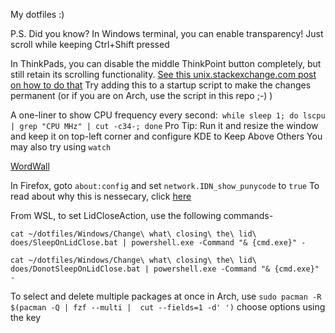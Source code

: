 My dotfiles :)

P.S. Did you know? In Windows terminal, you can enable transparency! Just scroll while keeping Ctrl+Shift pressed

In ThinkPads, you can disable the middle ThinkPoint button completely, but still retain its scrolling functionality.
[See this unix.stackexchange.com post on how to do that](https://unix.stackexchange.com/a/487975)
Try adding this to a startup script to make the changes permanent (or if you are on Arch, use the script in this repo ;-) )

A one-liner to show CPU frequency every second:` while sleep 1; do lscpu | grep "CPU MHz" | cut -c34-; done`
Pro Tip: Run it and resize the window and keep it on top-left corner and configure KDE to Keep Above Others
You may also try using `watch` 

[WordWall](https://github.com/tomocafe/wordwall)

In Firefox, goto `about:config` and set `network.IDN_show_punycode` to `true`
To read about why this is nessecary, click [here](https://www.xudongz.com/blog/2017/idn-phishing/)

From WSL, to set LidCloseAction, use the following commands-

`cat ~/dotfiles/Windows/Change\ what\ closing\ the\ lid\ does/SleepOnLidClose.bat | powershell.exe -Command "& {cmd.exe}" -`

`cat ~/dotfiles/Windows/Change\ what\ closing\ the\ lid\ does/DonotSleepOnLidClose.bat | powershell.exe -Command "& {cmd.exe}" -`

To select and delete multiple packages at once in Arch, use `sudo pacman -R $(pacman -Q | fzf --multi |  cut --fields=1 -d' ')`
choose options using the <TAB> key
